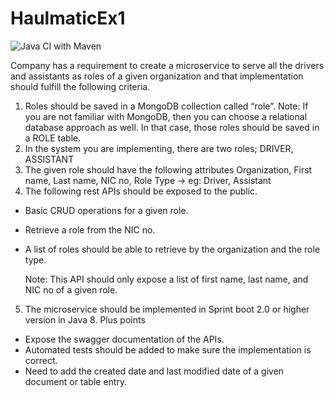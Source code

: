 # HaulmaticEx1
![Java CI with Maven](https://github.com/kalana-code/HaulmaticEx1/workflows/Java%20CI%20with%20Maven/badge.svg)

Company has a requirement to create a microservice to serve all the drivers and assistants as roles of a given organization and that implementation should fulfill the following criteria.
1. Roles should be saved in a MongoDB collection called “role”.
Note: If you are not familiar with MongoDB, then you can choose a relational database approach as well. In that case, those roles should be saved in a ROLE table.
2. In the system you are implementing, there are two roles; DRIVER, ASSISTANT
3. The given role should have the following attributes Organization,
First name,
Last name,
NIC no,
Role Type → eg: Driver, Assistant
4. The following rest APIs should be exposed to the public.
  
  - Basic CRUD operations for a given role.
  - Retrieve a role from the NIC no.
  - A list of roles should be able to retrieve by the organization and the role type.
  
    Note: This API should only expose a list of first name, last name, and NIC no of a given role.
5. The microservice should be implemented in Sprint boot 2.0 or higher version in Java 8.
Plus points


  - Expose the swagger documentation of the APIs.
  - Automated tests should be added to make sure the implementation is correct.
  - Need to add the created date and last modified date of a given document or table entry.
